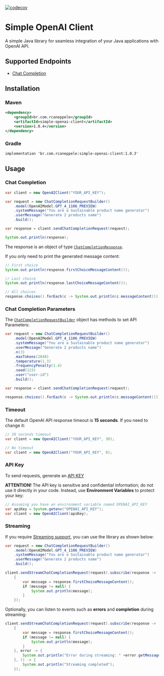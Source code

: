 [![codecov](https://codecov.io/gh/lepsistemas/simple-openai-client/graph/badge.svg?token=MEZDURJ5ND)](https://codecov.io/gh/lepsistemas/simple-openai-client)

# Simple OpenAI Client

A simple Java library for seamless integration of your Java applications with OpenAI API.

## Supported Endpoints
- [Chat Completion](https://platform.openai.com/docs/api-reference/chat/create)

## Installation

### Maven

```xml
<dependency>
    <groupId>br.com.rcaneppele</groupId>
    <artifactId>simple-openai-client</artifactId>
    <version>1.0.4</version>
</dependency>
```

### Gradle

`implementation 'br.com.rcaneppele:simple-openai-client:1.0.3'`

## Usage

### Chat Completion

```java
var client = new OpenAIClient("YOUR_API_KEY");

var request = new ChatCompletionRequestBuilder()
    .model(OpenAIModel.GPT_4_1106_PREVIEW)
    .systemMessage("You are a Sustainable product name generator")
    .userMessage("Generate 2 products name")
    .build();

var response = client.sendChatCompletionRequest(request);

System.out.println(response);
```

The response is an object of type [`ChatCompletionResponse`](src/main/java/br/com/rcaneppele/openai/chatcompletion/response/ChatCompletionResponse.java).

If you only need to print the generated message content:

```java
// First choice
System.out.println(response.firstChoiceMessageContent());

// Last choice
System.out.println(response.lastChoiceMessageContent());

// All choices
response.choices().forEach(c -> System.out.println(c.messageContent()));
```

### Chat Completion Parameters

The [`ChatCompletionRequestBuilder`](src/main/java/br/com/rcaneppele/openai/chatcompletion/request/ChatCompletionRequestBuilder.java) object has methods to set API Parameters:

```java
var request = new ChatCompletionRequestBuilder()
    .model(OpenAIModel.GPT_4_1106_PREVIEW)
    .systemMessage("You are a Sustainable product name generator")
    .userMessage("Generate 2 products name")
    .n(3)
    .maxTokens(2048)
    .temperature(1.3)
    .frequencyPenalty(1.4)
    .seed(123)
    .user("user-id")
    .build();

var response = client.sendChatCompletionRequest(request);

response.choices().forEach(c -> System.out.println(c.messageContent()));
```

### Timeout

The default OpenAI API response timeout is **15 seconds**. If you need to change it:

```java
// 30 seconds timeout
var client = new OpenAIClient("YOUR_API_KEY", 30);

// No timeout
var client = new OpenAIClient("YOUR_API_KEY", 0);
```

### API Key

To send requests, generate an [API KEY](https://platform.openai.com/api-keys)

**ATTENTION!** The API key is sensitive and confidential information; do not use it directly in your code. Instead, use **Environment Variables** to protect your key:

```java
// Assuming you have an environment variable named OPENAI_API_KEY
var apiKey = System.getenv("OPENAI_API_KEY");
var client = new OpenAIClient(apiKey);
```

### Streaming

If you require [Streaming support](https://platform.openai.com/docs/api-reference/streaming), you can use the library as shown below:

```java
var request = new ChatCompletionRequestBuilder()
    .model(OpenAIModel.GPT_4_1106_PREVIEW)
    .systemMessage("You are a Sustainable product name generator")
    .userMessage("Generate 2 products name")
    .build();

client.sendStreamChatCompletionRequest(request).subscribe(response ->
    {
        var message = response.firstChoiceMessageContent();
        if (message != null) {
            System.out.println(message);
        }
    });
```

Optionally, you can listen to events such as **errors** and **completion** during streaming:

```java
client.sendStreamChatCompletionRequest(request).subscribe(response ->
    {
        var message = response.firstChoiceMessageContent();
        if (message != null) {
            System.out.println(message);
        }
    }, error -> {
        System.out.println("Error during streaming: " +error.getMessage());
    }, () -> {
        System.out.println("Streaming completed");
    });
```
